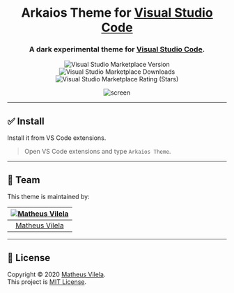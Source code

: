 <h1 align="center" href:="http://code.visualstudio.com">Arkaios Theme for <a href="https://code.visualstudio.com">Visual Studio Code</a></h1>
<h3 align="center"> A dark experimental theme for <a href="https://code.visualstudio.com">Visual Studio Code</a>.</h3>
<p align="center">
  <img alt="Visual Studio Marketplace Version" src="https://img.shields.io/visual-studio-marketplace/v/vilela.theme-arkaios?color=%2383dbee&style=for-the-badge">
  <img alt="Visual Studio Marketplace Downloads" src="https://img.shields.io/visual-studio-marketplace/d/vilela.theme-arkaios?color=%23b685d5&style=for-the-badge">
  <img alt="Visual Studio Marketplace Rating (Stars)" src="https://img.shields.io/visual-studio-marketplace/stars/vilela.theme-arkaios?color=%2376a6e0&style=for-the-badge">
  
</p>
<p align="center">
 
  <img alt="screen" src="https://user-images.githubusercontent.com/64048192/84603042-cb0e6380-ae61-11ea-84c2-fd257e9f7a13.png">
  </p>


***
## ✅ Install

Install it from VS Code extensions.

>Open VS Code extensions and type `Arkaios Theme`. 

***
## 🏁 Team

This theme is maintained by:

[![Matheus Vilela](https://avatars1.githubusercontent.com/u/64048192?s=100&v=4)](https://github.com/vilelagit) |
:---: |
[Matheus Vilela](https://github.com/vilelagit) |

***
## 📝 License

Copyright © 2020 [Matheus Vilela](https://github.com/vilelagit).<br />
This project is [MIT License](./LICENSE).
